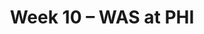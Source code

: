 ---
layout: game
title: Week 10 – WAS at PHI
season: 2006
game_id: 2006_10_WAS_PHI
away_team: WAS
home_team: PHI
---